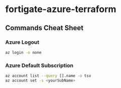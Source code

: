 # fortigate-azure-terraform

## Commands Cheat Sheet

### Azure Logout

```bash
az login -o none
```

### Azure Default Subscription

```bash
az account list --query [].name -o tsv
az account set -s <yourSubName>
```
